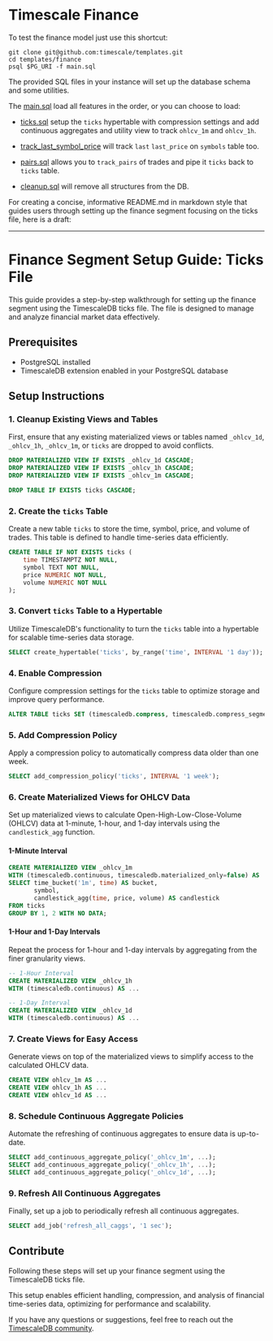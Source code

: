 # Timescale Finance

To test the finance model just use this shortcut:

```
git clone git@github.com:timescale/templates.git
cd templates/finance
psql $PG_URI -f main.sql
```

The provided SQL files in your instance will set up the database schema and some
utilities.

The [main.sql](./main.sql)  load all features in the order, or you can choose to load:

* [ticks.sql](./ticks.sql) setup the `ticks` hypertable with compression settings
 and add continuous aggregates and utility view to track `ohlcv_1m` and `ohlcv_1h`.

* [track_last_symbol_price](./track_last_symbol_price.sql) will track `last`
 `last_price` on `symbols` table too.

* [pairs.sql](./pairs.sql) allows you to `track_pairs` of trades and pipe it
    `ticks` back to `ticks` table.

* [cleanup.sql](./cleanup.sql) will remove all structures from the DB.


For creating a concise, informative README.md in markdown style that guides users through setting up the finance segment focusing on the ticks file, here is a draft:

---

# Finance Segment Setup Guide: Ticks File

This guide provides a step-by-step walkthrough for setting up the finance segment using the TimescaleDB ticks file. The file is designed to manage and analyze financial market data effectively.

## Prerequisites

- PostgreSQL installed
- TimescaleDB extension enabled in your PostgreSQL database

## Setup Instructions

### 1. Cleanup Existing Views and Tables

First, ensure that any existing materialized views or tables named `_ohlcv_1d`, `_ohlcv_1h`, `_ohlcv_1m`, or `ticks` are dropped to avoid conflicts.

```sql
DROP MATERIALIZED VIEW IF EXISTS _ohlcv_1d CASCADE;
DROP MATERIALIZED VIEW IF EXISTS _ohlcv_1h CASCADE;
DROP MATERIALIZED VIEW IF EXISTS _ohlcv_1m CASCADE;

DROP TABLE IF EXISTS ticks CASCADE;
```

### 2. Create the `ticks` Table

Create a new table `ticks` to store the time, symbol, price, and volume of trades. This table is defined to handle time-series data efficiently.

```sql
CREATE TABLE IF NOT EXISTS ticks (
    time TIMESTAMPTZ NOT NULL,
    symbol TEXT NOT NULL,
    price NUMERIC NOT NULL,
    volume NUMERIC NOT NULL
);
```

### 3. Convert `ticks` Table to a Hypertable

Utilize TimescaleDB's functionality to turn the `ticks` table into a hypertable for scalable time-series data storage.

```sql
SELECT create_hypertable('ticks', by_range('time', INTERVAL '1 day'));
```

### 4. Enable Compression

Configure compression settings for the `ticks` table to optimize storage and improve query performance.

```sql
ALTER TABLE ticks SET (timescaledb.compress, timescaledb.compress_segmentby = 'symbol', timescaledb.compress_orderby = 'time', timescaledb.compress_chunk_time_interval = '1 week');
```

### 5. Add Compression Policy

Apply a compression policy to automatically compress data older than one week.

```sql
SELECT add_compression_policy('ticks', INTERVAL '1 week');
```

### 6. Create Materialized Views for OHLCV Data

Set up materialized views to calculate Open-High-Low-Close-Volume (OHLCV) data at 1-minute, 1-hour, and 1-day intervals using the `candlestick_agg` function.

#### 1-Minute Interval

```sql
CREATE MATERIALIZED VIEW _ohlcv_1m
WITH (timescaledb.continuous, timescaledb.materialized_only=false) AS
SELECT time_bucket('1m', time) AS bucket,
       symbol,
       candlestick_agg(time, price, volume) AS candlestick
FROM ticks
GROUP BY 1, 2 WITH NO DATA;
```

#### 1-Hour and 1-Day Intervals

Repeat the process for 1-hour and 1-day intervals by aggregating from the finer granularity views.

```sql
-- 1-Hour Interval
CREATE MATERIALIZED VIEW _ohlcv_1h
WITH (timescaledb.continuous) AS ...

-- 1-Day Interval
CREATE MATERIALIZED VIEW _ohlcv_1d
WITH (timescaledb.continuous) AS ...
```

### 7. Create Views for Easy Access

Generate views on top of the materialized views to simplify access to the calculated OHLCV data.

```sql
CREATE VIEW ohlcv_1m AS ...
CREATE VIEW ohlcv_1h AS ...
CREATE VIEW ohlcv_1d AS ...
```

### 8. Schedule Continuous Aggregate Policies

Automate the refreshing of continuous aggregates to ensure data is up-to-date.

```sql
SELECT add_continuous_aggregate_policy('_ohlcv_1m', ...);
SELECT add_continuous_aggregate_policy('_ohlcv_1h', ...);
SELECT add_continuous_aggregate_policy('_ohlcv_1d', ...);
```

### 9. Refresh All Continuous Aggregates

Finally, set up a job to periodically refresh all continuous aggregates.

```sql
SELECT add_job('refresh_all_caggs', '1 sec');
```

## Contribute

Following these steps will set up your finance segment using the TimescaleDB ticks file.

This setup enables efficient handling, compression, and analysis of financial time-series data,
optimizing for performance and scalability.

If you have any questions or suggestions, feel free to reach out the [TimescaleDB community][community].

[community]: https://timescale.com/community

